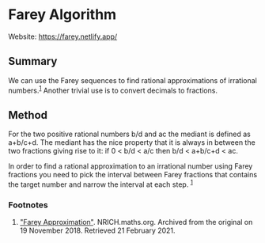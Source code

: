 # Farey Algorithm

Website: https://farey.netlify.app/

## Summary
We can use the Farey sequences to find rational approximations of irrational numbers.<sup><a href="https://web.archive.org/web/20181119092100/https://nrich.maths.org/6596">1</a></sup> Another trivial use is to convert decimals to fractions.

## Method
For the two positive rational numbers b/d and ac the mediant is defined as a+b/c+d. The mediant has the nice property that it is always in between the two fractions giving rise to it: if 0 < b/d < a/c then b/d < a+b/c+d < ac.

In order to find a rational approximation to an irrational number using Farey fractions you need to pick the interval between Farey fractions that contains the target number and narrow the interval at each step. <sup><a href="https://web.archive.org/web/20181119092100/https://nrich.maths.org/6596">1</a></sup>

### Footnotes

1) <a href="https://web.archive.org/web/20181119092100/https://nrich.maths.org/6596">"Farey Approximation"</a>. NRICH.maths.org. Archived from the original on 19 November 2018. Retrieved 21 February 2021.